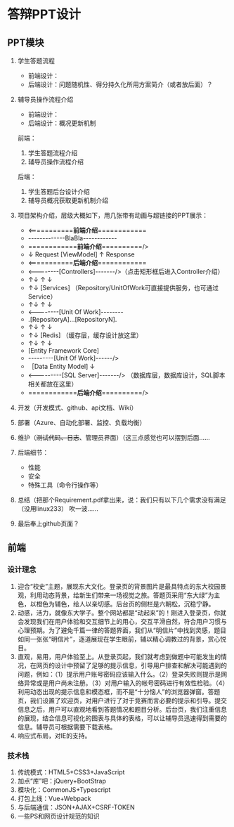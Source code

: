 # 答辩PPT设计

## PPT模块

1. 学生答题流程
   * 前端设计：
   * 后端设计：问题随机性、得分持久化所用方案简介（或者放后面）？

2. 辅导员操作流程介绍
   * 前端设计：
   * 后端设计：概况更新机制

   前端：

   1. 学生答题流程介绍
   2. 辅导员操作流程介绍

   后端：

   1. 学生答题后台设计介绍
   2. 辅导员概况获取更新机制介绍

3. 项目架构介绍，层级大概如下，用几张带有动画与超链接的PPT展示：
   * <===========**前端介绍**============
   * -------------BlaBla------------
   * ============**前端介绍**==========/>
   * ↓ Request [ViewModel] ↑ Response
   * <===========**后端介绍**============
   * <--------[Controllers]-------/>（点击矩形框后进入Controller介绍）
   * ↑↓      ↑   ↓         
   * ↑↓    [Services]     （Repository/UnitOfWork可直接提供服务，也可通过Service）
   * ↑↓      ↑   ↓         
   * <--------[Unit Of Work]--------
   * .[RepositoryA]...[RepositoryN].
   * ↑↓      ↑   ↓         
   * ↑↓     [Redis]        （缓存层，缓存设计放这里）
   * ↑↓      ↑   ↓        
   * [Entity Framework Core]
   * ---------[Unit Of Work]------/>
   * ［Data Entity Model] ↓
   * <---------[SQL Server]-------/> （数据库层，数据库设计，SQL脚本相关都放在这里）
   * ============**后端介绍**==========/>

4. 开发（开发模式、github、api文档、Wiki）

5. 部署（Azure、自动化部署、监控、负载均衡）

6. 维护（~~测试代码、日志~~、管理员界面）（这三点感觉也可以摆到后面……

7. 后端细节：
   * 性能
   * 安全
   * 特殊工具（命令行操作等）

8. 总结（把那个Requirement.pdf拿出来，说：我们只有以下几个需求没有满足（没用linux233） 吹一波……

9. 最后奉上github页面？




## 前端

### 设计理念

1. 迎合“校史”主题，展现东大文化。登录页的背景图片是最具特点的东大校园景观，利用动态背景，给新生们带来一场视觉之旅。答题页采用“东大绿”为主色，以橙色为辅色，给人以亲切感。后台页的侧栏是六朝松，沉稳宁静。
2. 动感，活力，就像东大学子。整个网站都是“动起来”的！刚进入登录页，你就会发现我们在用户体验和交互细节上的用心，交互平滑自然，符合用户习惯与心理预期。为了避免千篇一律的答题界面，我们从“明信片”中找到灵感，题目如同一张张“明信片”，逐道展现在学生眼前，辅以精心调教过的背景，赏心悦目。
3. 直观，易用，用户体验至上。从登录页起，我们就考虑到做题中可能发生的情况，在网页的设计中预留了足够的提示信息，引导用户排查和解决可能遇到的问题，例如：（1）提示用户账号密码应该输入什么。（2）登录失败则提示是网络异常或是用户尚未注册。（3）对用户输入的帐号密码进行有效性检验。（4）利用动态出现的提示信息和模态框，而不是“十分恼人”的浏览器弹窗。答题页，我们设置了欢迎页，对用户进行了对于竞赛而言必要的提示和引导。提交信息之后，用户可以直观地看到答题情况和题目分析。后台页，我们注重信息的展现，结合信息可视化的图表与具体的表格，可以让辅导员迅速得到需要的信息。辅导员可根据需要下载表格。
4. 响应式布局，对IE的支持。

### 技术栈

1. 传统模式：HTML5+CSS3+JavaScript
2. 加点“库”吧：jQuery+BootStrap
3. 模块化：CommonJS+Typescript
4. 打包上线：Vue+Webpack
5. 与后端通信：JSON+AJAX+CSRF-TOKEN
6. 一些PS和网页设计规范的知识


